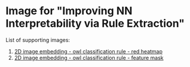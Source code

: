 # Image for "Improving NN Interpretability via Rule Extraction"

List of supporting images:

1. [2D image embedding - owl classification rule - red heatmap](./owl_scatter_plot_features.jpg)
2. [2D image embedding - owl classification rule - feature mask](./owl_scatter_plot_masked.jpg)
